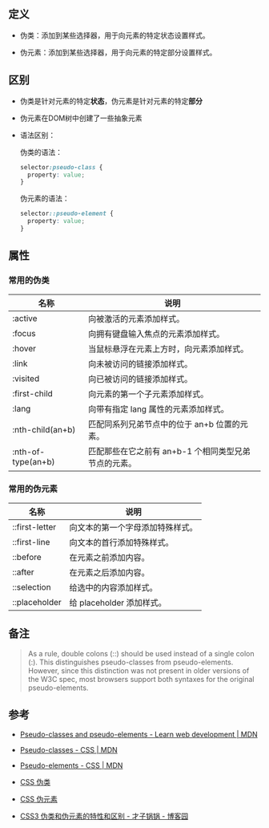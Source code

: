 ## 定义

* 伪类：添加到某些选择器，用于向元素的特定状态设置样式。

* 伪元素：添加到某些选择器，用于向元素的特定部分设置样式。

## 区别

* 伪类是针对元素的特定**状态**，伪元素是针对元素的特定**部分**

* 伪元素在DOM树中创建了一些抽象元素

* 语法区别：

  伪类的语法：

  ```CSS
  selector:pseudo-class {
    property: value;
  }
  ```

  伪元素的语法：

  ```CSS
  selector::pseudo-element {
    property: value;
  }
  ```

## 属性

### 常用的伪类

| 名称               | 说明                                                 |
| ------------------ | ---------------------------------------------------- |
| :active            | 向被激活的元素添加样式。                             |
| :focus             | 向拥有键盘输入焦点的元素添加样式。                   |
| :hover             | 当鼠标悬浮在元素上方时，向元素添加样式。             |
| :link              | 向未被访问的链接添加样式。                           |
| :visited           | 向已被访问的链接添加样式。                           |
| :first-child       | 向元素的第一个子元素添加样式。                       |
| :lang              | 向带有指定 lang 属性的元素添加样式。                 |
| :nth-child(an+b)   | 匹配同系列兄弟节点中的位于 an+b 位置的元素。         |
| :nth-of-type(an+b) | 匹配那些在它之前有 an+b-1 个相同类型兄弟节点的元素。 |

### 常用的伪元素

| 名称           | 说明                             |
| -------------- | -------------------------------- |
| ::first-letter | 向文本的第一个字母添加特殊样式。 |
| ::first-line   | 向文本的首行添加特殊样式。       |
| ::before       | 在元素之前添加内容。             |
| ::after        | 在元素之后添加内容。             |
| ::selection    | 给选中的内容添加样式。           |
| ::placeholder  | 给 placeholder 添加样式。        |

<!-- ## 实例 -->

## 备注

> As a rule, double colons (::) should be used instead of a single colon (:). This distinguishes pseudo-classes from pseudo-elements. However, since this distinction was not present in older versions of the W3C spec, most browsers support both syntaxes for the original pseudo-elements.

## 参考

* [Pseudo-classes and pseudo-elements - Learn web development | MDN](https://developer.mozilla.org/en-US/docs/Learn/CSS/Introduction_to_CSS/Pseudo-classes_and_pseudo-elements)

* [Pseudo-classes - CSS | MDN](https://developer.mozilla.org/en-US/docs/Web/CSS/Pseudo-classes)

* [Pseudo-elements - CSS | MDN](https://developer.mozilla.org/en-US/docs/Web/CSS/Pseudo-elements)

* [CSS 伪类](http://www.w3school.com.cn/css/css_pseudo_classes.asp)

* [CSS 伪元素](http://www.w3school.com.cn/css/css_pseudo_elements.asp)

* [CSS3 伪类和伪元素的特性和区别 - 才子锅锅 - 博客园](https://www.cnblogs.com/ihardcoder/p/5294927.html)
